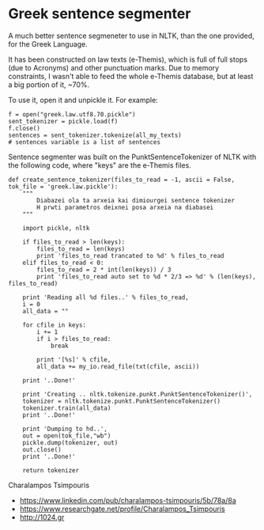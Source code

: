 Greek sentence segmenter
=============

A much better sentence segmeneter to use in NLTK, than the one provided, for the Greek Language.

It has been constructed on law texts (e-Themis), which is full of full stops (due to Acronyms) and other punctuation marks. Due to memory constraints, I wasn't able to feed the whole e-Themis database, but at least a big portion of it, ~70%.

To use it, open it and unpickle it. For example:

    f = open("greek.law.utf8.70.pickle")
    sent_tokenizer = pickle.load(f)
    f.close()
    sentences = sent_tokenizer.tokenize(all_my_texts)
    # sentences variable is a list of sentences


Sentence segmenter was built on the PunktSentenceTokenizer of NLTK with the following code, where "keys" are the e-Themis files.

    def create_sentence_tokenizer(files_to_read = -1, ascii = False, tok_file = 'greek.law.pickle'):
        """
            Diabazei ola ta arxeia kai dimiourgei sentence tokenizer
            H prwti parametros deixnei posa arxeia na diabasei
        """
    
        import pickle, nltk
        
        if files_to_read > len(keys):
            files_to_read = len(keys)
            print 'files_to_read trancated to %d' % files_to_read
        elif files_to_read < 0:
            files_to_read = 2 * int(len(keys)) / 3
            print 'files_to_read auto set to %d * 2/3 => %d' % (len(keys), files_to_read)
        
        print 'Reading all %d files..' % files_to_read,
        i = 0
        all_data = ""
        
        for cfile in keys:
            i += 1
            if i > files_to_read:
                break
            
            print '[%s]' % cfile,
            all_data += my_io.read_file(txt(cfile, ascii))
                    
        print '..Done!'
        
        print 'Creating .. nltk.tokenize.punkt.PunktSentenceTokenizer()',
        tokenizer = nltk.tokenize.punkt.PunktSentenceTokenizer()
        tokenizer.train(all_data)    
        print '..Done!'
    
        print 'Dumping to hd..',
        out = open(tok_file,"wb")
        pickle.dump(tokenizer, out)
        out.close()
        print '..Done!'
        
        return tokenizer
        


Charalampos Tsimpouris
* https://www.linkedin.com/pub/charalampos-tsimpouris/5b/78a/8a
* https://www.researchgate.net/profile/Charalampos_Tsimpouris
* http://1024.gr
